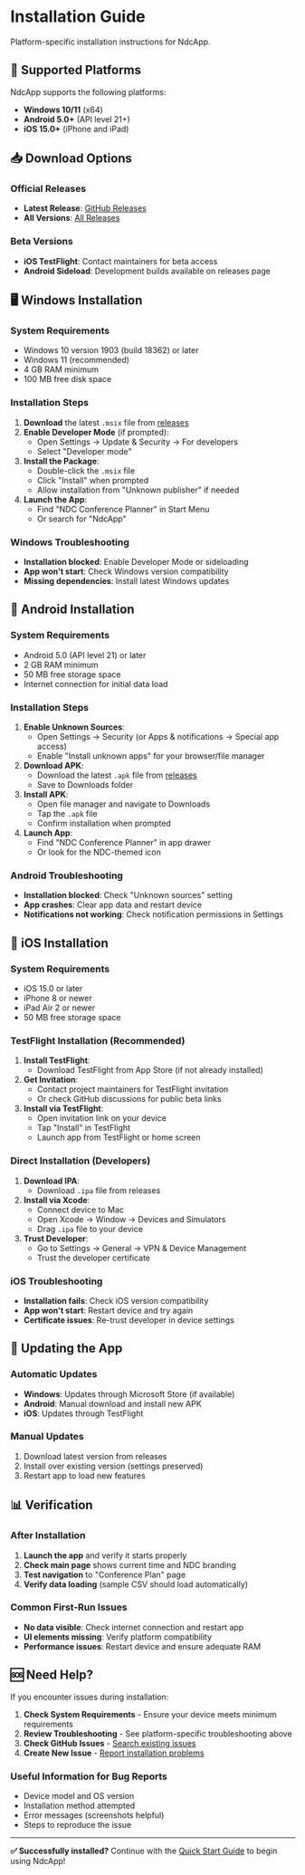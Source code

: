 # Installation Guide

Platform-specific installation instructions for NdcApp.

## 📱 Supported Platforms

NdcApp supports the following platforms:
- **Windows 10/11** (x64)
- **Android 5.0+** (API level 21+)
- **iOS 15.0+** (iPhone and iPad)

## 📥 Download Options

### Official Releases
- **Latest Release**: [GitHub Releases](https://github.com/rsutter98/NdcApp/releases/latest)
- **All Versions**: [All Releases](https://github.com/rsutter98/NdcApp/releases)

### Beta Versions
- **iOS TestFlight**: Contact maintainers for beta access
- **Android Sideload**: Development builds available on releases page

## 🖥️ Windows Installation

### System Requirements
- Windows 10 version 1903 (build 18362) or later
- Windows 11 (recommended)
- 4 GB RAM minimum
- 100 MB free disk space

### Installation Steps
1. **Download** the latest `.msix` file from [releases](https://github.com/rsutter98/NdcApp/releases)
2. **Enable Developer Mode** (if prompted):
   - Open Settings → Update & Security → For developers
   - Select "Developer mode"
3. **Install the Package**:
   - Double-click the `.msix` file
   - Click "Install" when prompted
   - Allow installation from "Unknown publisher" if needed
4. **Launch the App**:
   - Find "NDC Conference Planner" in Start Menu
   - Or search for "NdcApp"

### Windows Troubleshooting
- **Installation blocked**: Enable Developer Mode or sideloading
- **App won't start**: Check Windows version compatibility
- **Missing dependencies**: Install latest Windows updates

## 🤖 Android Installation

### System Requirements
- Android 5.0 (API level 21) or later
- 2 GB RAM minimum
- 50 MB free storage space
- Internet connection for initial data load

### Installation Steps
1. **Enable Unknown Sources**:
   - Open Settings → Security (or Apps & notifications → Special app access)
   - Enable "Install unknown apps" for your browser/file manager
2. **Download APK**:
   - Download the latest `.apk` file from [releases](https://github.com/rsutter98/NdcApp/releases)
   - Save to Downloads folder
3. **Install APK**:
   - Open file manager and navigate to Downloads
   - Tap the `.apk` file
   - Confirm installation when prompted
4. **Launch App**:
   - Find "NDC Conference Planner" in app drawer
   - Or look for the NDC-themed icon

### Android Troubleshooting
- **Installation blocked**: Check "Unknown sources" setting
- **App crashes**: Clear app data and restart device
- **Notifications not working**: Check notification permissions in Settings

## 🍎 iOS Installation

### System Requirements
- iOS 15.0 or later
- iPhone 8 or newer
- iPad Air 2 or newer
- 50 MB free storage space

### TestFlight Installation (Recommended)
1. **Install TestFlight**:
   - Download TestFlight from App Store (if not already installed)
2. **Get Invitation**:
   - Contact project maintainers for TestFlight invitation
   - Or check GitHub discussions for public beta links
3. **Install via TestFlight**:
   - Open invitation link on your device
   - Tap "Install" in TestFlight
   - Launch app from TestFlight or home screen

### Direct Installation (Developers)
1. **Download IPA**:
   - Download `.ipa` file from releases
2. **Install via Xcode**:
   - Connect device to Mac
   - Open Xcode → Window → Devices and Simulators
   - Drag `.ipa` file to your device
3. **Trust Developer**:
   - Go to Settings → General → VPN & Device Management
   - Trust the developer certificate

### iOS Troubleshooting
- **Installation fails**: Check iOS version compatibility
- **App won't start**: Restart device and try again
- **Certificate issues**: Re-trust developer in device settings

## 🔄 Updating the App

### Automatic Updates
- **Windows**: Updates through Microsoft Store (if available)
- **Android**: Manual download and install new APK
- **iOS**: Updates through TestFlight

### Manual Updates
1. Download latest version from releases
2. Install over existing version (settings preserved)
3. Restart app to load new features

## 📊 Verification

### After Installation
1. **Launch the app** and verify it starts properly
2. **Check main page** shows current time and NDC branding
3. **Test navigation** to "Conference Plan" page
4. **Verify data loading** (sample CSV should load automatically)

### Common First-Run Issues
- **No data visible**: Check internet connection and restart app
- **UI elements missing**: Verify platform compatibility
- **Performance issues**: Restart device and ensure adequate RAM

## 🆘 Need Help?

If you encounter issues during installation:

1. **Check System Requirements** - Ensure your device meets minimum requirements
2. **Review Troubleshooting** - See platform-specific troubleshooting above
3. **Check GitHub Issues** - [Search existing issues](https://github.com/rsutter98/NdcApp/issues)
4. **Create New Issue** - [Report installation problems](https://github.com/rsutter98/NdcApp/issues/new?template=bug_report.md)

### Useful Information for Bug Reports
- Device model and OS version
- Installation method attempted
- Error messages (screenshots helpful)
- Steps to reproduce the issue

---

**✅ Successfully installed?** Continue with the [Quick Start Guide](QUICK_START.md) to begin using NdcApp!